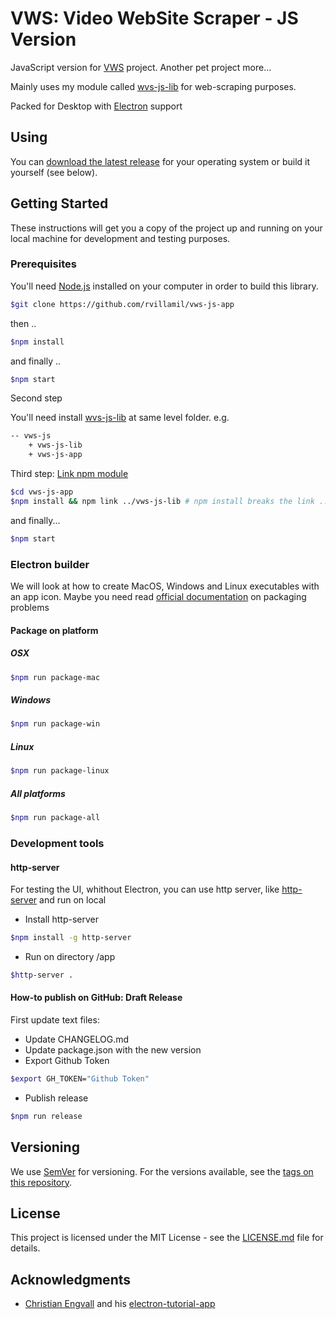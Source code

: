 # VWS: Video WebSite Scraper - JS Version

JavaScript version for [VWS](https://github.com/rvillamil/vws) project. Another pet project more...

Mainly uses my module called [wvs-js-lib](https://github.com/rvillamil/vws-js-lib) for web-scraping purposes.

Packed for Desktop with [Electron](https://electronjs.org/) support

## Using

You can [download the latest release](https://github.com/rvillamil/vws-js-app/releases) for your operating system or build it yourself (see below).

## Getting Started

These instructions will get you a copy of the project up and running on your local machine for development and testing purposes.

### Prerequisites

You'll need [Node.js](https://nodejs.org/es/) installed on your computer in order to build this library.

```sh
$git clone https://github.com/rvillamil/vws-js-app
```

then ..

```sh
$npm install
```

and finally ..

```sh
$npm start
```

Second step

You'll need install [wvs-js-lib](https://github.com/rvillamil/vws-js-lib) at same level folder. e.g.

```sh
-- vws-js
    + vws-js-lib
    + vws-js-app
```

Third step: [Link npm module](https://goo.gl/fppRvN)

```sh
$cd vws-js-app
$npm install && npm link ../vws-js-lib # npm install breaks the link ..
```

and finally...

```sh
$npm start
```

### Electron builder

We will look at how to create MacOS, Windows and Linux executables with an app icon. Maybe you need read [official documentation](https://www.electron.build/) on packaging problems

#### Package on platform

##### OSX

```sh
$npm run package-mac
```

##### Windows

```sh
$npm run package-win
```

##### Linux

```sh
$npm run package-linux
```

##### All platforms

```sh
$npm run package-all
```

### Development tools

#### http-server

For testing the UI, whithout Electron, you can use http server, like [http-server](https://www.npmjs.com/package/http-server) and run on local

- Install http-server
  
```sh
$npm install -g http-server
```

- Run on directory /app
  
```sh
$http-server .
```

#### How-to publish on GitHub: Draft Release

First update text files:

- Update CHANGELOG.md
- Update package.json with the new version
- Export Github Token
  
```sh
$export GH_TOKEN="Github Token"
```

- Publish release
  
```sh
$npm run release
```

## Versioning

We use [SemVer](http://semver.org/) for versioning. For the versions available, see the [tags on this repository](https://github.com/rvillamil/vws-js-app/tags).

## License

This project is licensed under the MIT License - see the [LICENSE.md](LICENSE.md) file for details.

## Acknowledgments

- [Christian Engvall](https://github.com/crilleengvall) and his [electron-tutorial-app](https://github.com/crilleengvall/electron-tutorial-app)